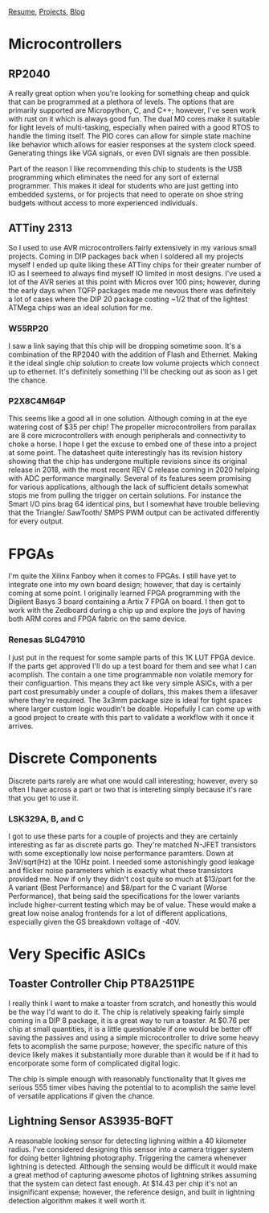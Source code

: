 [Resume](../resume_page.md), [Projects](../projects.md), [Blog](../blog.md)

# Microcontrollers

## RP2040 
A really great option when you're looking for something cheap and quick that can be programmed at a plethora of levels. The options that are primarily supported are Micropython, C, and C++; however, I've seen work with rust on it which is always good fun. The dual M0 cores make it suitable for light levels of multi-tasking, especially when paired with a good RTOS to handle the timing itself. The PIO cores can allow for simple state machine like behavior which allows for easier responses at the system clock speed. Generating things like VGA signals, or even DVI signals are then possible. 

Part of the reason I like recommending this chip to students is the USB programming which eliminates the need for any sort of external programmer. This makes it ideal for students who are just getting into embedded systems, or for projects that need to operate on shoe string budgets without access to more experienced individuals. 

## ATTiny 2313
So I used to use AVR microcontrollers fairly extensively in my various small projects. Coming in DIP packages back when I soldered all my projects myself I ended up quite liking these ATTiny chips for their greater number of IO as I seemeed to always find myself IO limited in most designs. I've used a lot of the AVR series at this point with Micros over 100 pins; however, during the early days when TQFP packages made me nevous there was definitely a lot of cases where the DIP 20 package costing ~1/2 that of the lightest ATMega chips was an ideal solution for me.

### W55RP20 
I saw a link saying that this chip will be dropping sometime soon. It's a combination of the RP2040 with the addition of Flash and Ethernet. Making it the ideal single chip solution to create low volume projects which connect up to ethernet. It's definitely something I'll be checking out as soon as I get the chance. 

### P2X8C4M64P
This seems like a good all in one solution. Although coming in at the eye watering cost of $35 per chip! The propeller microcontrollers from parallax are 8 core microcontrollers with enough peripherals and connectivity to choke a horse. I hope I get the excuse to embed one of these into a project at some point. The datasheet quite interestingly has its revision history showing that the chip has undergone multiple revisions since its original release in 2018, with the most recent REV C release coming in 2020 helping with ADC performance marginally. Several of its features seem promising for various applications, although the lack of sufficient details somewhat stops me from pulling the trigger on certain solutions. For instance the Smart I/O pins brag 64 identical pins, but I somewhat have trouble believing that the Triangle/ SawTooth/ SMPS PWM output can be activated differently for every output. 

# FPGAs
I'm quite the Xilinx Fanboy when it comes to FPGAs. I still have yet to integrate one into my own board design; however, that day is certainly coming at some point. I originally learned FPGA programming with the Digilent Basys 3 board containing a Artix 7 FPGA on board. I then got to work with the Zedboard during a chip up and explore the joys of having both ARM cores and FPGA fabric on the same device.

### Renesas SLG47910 
I just put in the request for some sample parts of this 1K LUT FPGA device. If the parts get approved I'll do up a test board for them and see what I can acomplish. The contain a one time programmable non volatile memory for their configuartion. This means they act like very simple ASICs, with a per part cost presumably under a couple of dollars, this makes them a lifesaver where they're required. The 3x3mm package size is ideal for tight spaces where larger custom logic woudln't be doable. Hopefully I can come up with a good project to create with this part to validate a workflow with it once it arrives. 

# Discrete Components
Discrete parts rarely are what one would call interesting; however, every so often I have across a part or two that is intereting simply because it's rare that you get to use it. 

### LSK329A, B, and C
I got to use these parts for a couple of projects and they are certainly interesting as far as discrete parts go. They're matched N-JFET transistors with some exceptionally low noise performance paramters. Down at 3nV/sqrt(Hz) at the 10Hz point. I needed some astonishingly good leakage and flicker noise parameters which is exactly what these transistors provided me. Now if only they didn't cost quite so much at $13/part for the A variant (Best Performance) and $8/part for the C variant (Worse Performance), that being said the specifications for the lower variants include higher-current testing which may be of value. These would make a great low noise analog frontends for a lot of different applications, especially given the GS breakdown voltage of -40V. 

# Very Specific ASICs

## Toaster Controller Chip PT8A2511PE
I really think I want to make a toaster from scratch, and honestly this would be the way I'd want to do it. The chip is relatively speaking fairly simple coming in a DIP 8 package, it is a great way to run a toaster. At $0.76 per chip at small quantities, it is a little questionable if one would be better off saving the passives and using a simple microcontroller to drive some heavy fets to acomplish the same purpose; however, the specific nature of this device likely makes it substantially more durable than it would be if it had to encorporate some form of complicated digital logic.

The chip is simple enough with reasonably functionality that It gives me serious 555 timer vibes having the potential to to acomplish the same level of versatile applications if given the chance. 

## Lightning Sensor AS3935-BQFT
A reasonable looking sensor for detecting lighning within a 40 kilometer radius. I've considered designing this sensor into a camera trigger system for doing better lightning photography. Triggering the camera whenever lightning is detected. Although the sensing would be difficult it would make a great method of capturing awesome photos of lightning strikes assuming that the system can detect fast enough. At $14.43 per chip it's not an insignificant expense; however, the reference design, and built in lightning detection algorithm makes it well worth it.